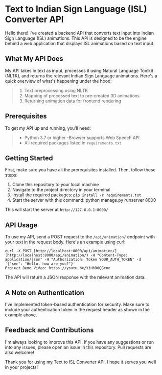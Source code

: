 # Text to Indian Sign Language (ISL) Converter API

Hello there! I've created a backend API that converts text input into Indian Sign Language (ISL) animations. This API is designed to be the engine behind a web application that displays ISL animations based on text input.

## What My API Does

My API takes in text as input, processes it using Natural Language Toolkit (NLTK), and returns the relevant Indian Sign Language animations. Here's a quick overview of what's happening under the hood:

> 1. Text preprocessing using NLTK
> 2. Mapping of processed text to pre-created 3D animations
> 3. Returning animation data for frontend rendering

## Prerequisites

To get my API up and running, you'll need:

> - Python 3.7 or higher
> -Browser supports Web Speech API
> - All required packages listed in `requirements.txt`

## Getting Started

First, make sure you have all the prerequisites installed. Then, follow these steps:

1. Clone this repository to your local machine
2. Navigate to the project directory in your terminal
3. Install the required packages: `pip install -r requirements.txt`
4. Start the server with this command: python manage.py runserver 8000

This will start the server at `http://127.0.0.1:8000/`

## API Usage

To use my API, send a POST request to the `/api/animation/` endpoint with your text in the request body. Here's an example using curl:
```
curl -X POST [http://localhost:8000/api/animation/](http://localhost:8000/api/animation/) -H "Content-Type: application/json" -H "Authorization: Token YOUR_AUTH_TOKEN" -d '{"sen": "Hello, how are you?"}'
Project Demo Video: https://youtu.be/YiHhD0QGrno
```
The API will return a JSON response with the relevant animation data.

## A Note on Authentication

I've implemented token-based authentication for security. Make sure to include your authentication token in the request header as shown in the example above.

## Feedback and Contributions

I'm always looking to improve this API. If you have any suggestions or run into any issues, please open an issue in this repository. Pull requests are also welcome!

Thank you for using my Text to ISL Converter API. I hope it serves you well in your projects!

